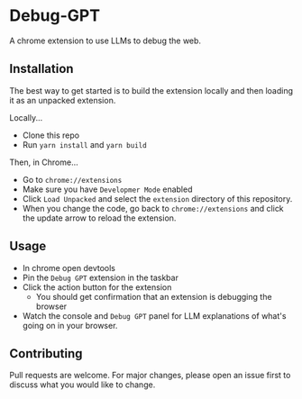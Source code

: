 # Debug-GPT

A chrome extension to use LLMs to debug the web.

## Installation

The best way to get started is to build the extension locally and then loading it as an unpacked extension.

Locally...

- Clone this repo
- Run `yarn install` and `yarn build`

Then, in Chrome...

- Go to `chrome://extensions`
- Make sure you have `Developmer Mode` enabled
- Click `Load Unpacked` and select the `extension` directory of this repository.
- When you change the code, go back to `chrome://extensions` and click the update arrow to reload the extension.

## Usage

- In chrome open devtools
- Pin the `Debug GPT` extension in the taskbar
- Click the action button for the extension
  - You should get confirmation that an extension is debugging the browser
- Watch the console and `Debug GPT` panel for LLM explanations of what's going on in your browser.

## Contributing

Pull requests are welcome. For major changes, please open an issue first to discuss what you would like to change.
